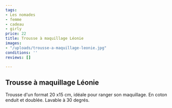 ```yaml
---
tags:
- Les nomades
- femme
- cadeau
- girly
price: 22
title: Trousse à maquillage Léonie
images:
- "/uploads/trousse-a-maquillage-leonie.jpg"
conditions: ''
reviews: []

---
```

## Trousse à maquillage Léonie

Trousse d'un format 20 x15 cm, idéale pour ranger son maquillage. En coton enduit et doublée. Lavable à 30 degrés.